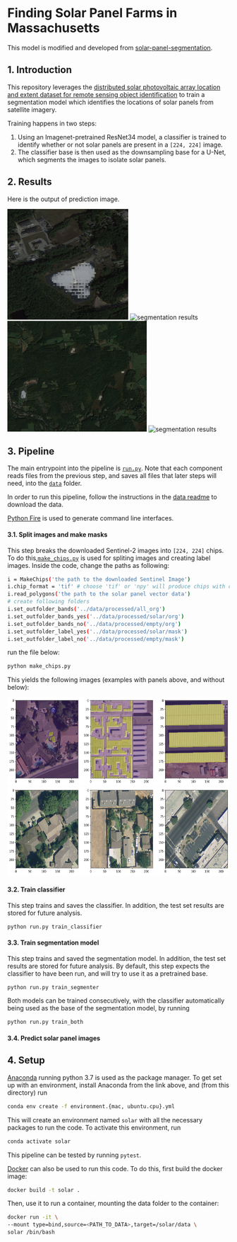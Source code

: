 # Finding Solar Panel Farms in Massachusetts 

This model is modified and developed from [solar-panel-segmentation](https://github.com/gabrieltseng/solar-panel-segmentation).

## 1. Introduction

This repository leverages the [distributed solar photovoltaic array location and extent dataset for remote sensing object identification](https://www.nature.com/articles/sdata2016106)
to train a segmentation model which identifies the locations of solar panels from satellite imagery.

Training happens in two steps:

1. Using an Imagenet-pretrained ResNet34 model, a classifier is trained to identify whether or not solar panels are present
in a `[224, 224]` image.
2. The classifier base is then used as the downsampling base for a U-Net, which segments the images to isolate solar panels. 

## 2. Results

Here is the output of prediction image.

<img src="diagrams/prediction1.png" alt="segmentation results" height="250px"/> <img src="diagrams/prediction2.png" alt="segmentation results" height="250px"/>
<img src="diagrams/prediction3.png" alt="segmentation results" height="250px"/> <img src="diagrams/prediction4.png" alt="segmentation results" height="250px"/>

## 3. Pipeline

The main entrypoint into the pipeline is [`run.py`](solarnet/run.py). Note that each component reads files from the 
previous step, and saves all files that later steps will need, into the [`data`](data) folder.

In order to run this pipeline, follow the instructions in the [data readme](data/README.md) to download the data.

[Python Fire](https://github.com/google/python-fire) is used to generate command line interfaces.


#### 3.1. Split images and make masks

This step breaks the downloaded Sentinel-2 images into `[224, 224]` chips. To do this,[`make_chips.py`](make_chips.py) is used for spliting images and creating label images. Inside the code, change the paths as following:

```bash
i = MakeChips('the path to the downloaded Sentinel Image')
i.chip_format = 'tif' # choose 'tif' or 'npy' will produce chips with corresponding format
i.read_polygons('the path to the solar panel vector data')
# create following folders
i.set_outfolder_bands('../data/processed/all_org')
i.set_outfolder_bands_yes('../data/processed/solar/org')
i.set_outfolder_bands_no('../data/processed/empty/org')
i.set_outfolder_label_yes('../data/processed/solar/mask')
i.set_outfolder_label_no('../data/processed/empty/mask')
```

run the file below:

```bash
python make_chips.py
```

This yields the following images (examples with panels above, and without below):

<img src="diagrams/positive_splits.png" alt="examples with panels" height="200px"/>

<img src="diagrams/negative_splits.png" alt="examples without panels" height="200px"/>



#### 3.2. Train classifier

This step trains and saves the classifier. In addition, the test set results are stored for future analysis.

```bash
python run.py train_classifier
```

#### 3.3. Train segmentation model

This step trains and saved the segmentation model. In addition, the test set results are stored for future analysis.
By default, this step expects the classifier to have been run, and will try to use it as a pretrained base.
```bash
python run.py train_segmenter
```

Both models can be trained consecutively, with the classifier automatically being used as the base of the segmentation
model, by running
```bash
python run.py train_both
```

#### 3.4. Predict solar panel images


## 4. Setup

[Anaconda](https://www.anaconda.com/download/#macos) running python 3.7 is used as the package manager. To get set up
with an environment, install Anaconda from the link above, and (from this directory) run

```bash
conda env create -f environment.{mac, ubuntu.cpu}.yml
```
This will create an environment named `solar` with all the necessary packages to run the code. To 
activate this environment, run

```bash
conda activate solar
```

This pipeline can be tested by running `pytest`.

[Docker](https://www.docker.com/) can also be used to run this code. To do this, first build the docker image:

```bash
docker build -t solar .
```

Then, use it to run a container, mounting the data folder to the container:

```bash
docker run -it \
--mount type=bind,source=<PATH_TO_DATA>,target=/solar/data \
solar /bin/bash
```
